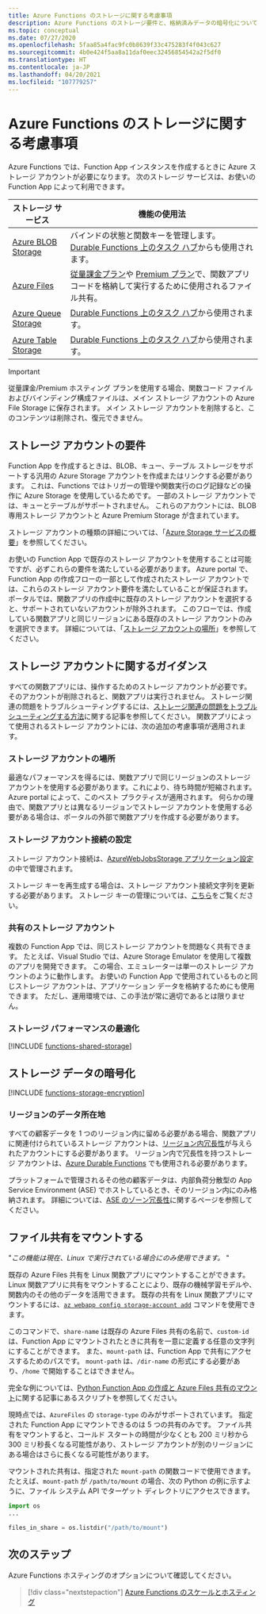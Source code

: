 ```yaml
---
title: Azure Functions のストレージに関する考慮事項
description: Azure Functions のストレージ要件と、格納済みデータの暗号化について説明します。
ms.topic: conceptual
ms.date: 07/27/2020
ms.openlocfilehash: 5faa85a4fac9fc0b8639f33c475283f4f043c627
ms.sourcegitcommit: 4b0e424f5aa8a11daf0eec32456854542a2f5df0
ms.translationtype: HT
ms.contentlocale: ja-JP
ms.lasthandoff: 04/20/2021
ms.locfileid: "107779257"
---
```

# <a name="storage-considerations-for-azure-functions"></a>Azure Functions のストレージに関する考慮事項

Azure Functions では、Function App インスタンスを作成するときに Azure ストレージ アカウントが必要になります。 次のストレージ サービスは、お使いの Function App によって利用できます。


|ストレージ サービス  | 機能の使用法  |
|---------|---------|
| [Azure BLOB Storage](../storage/blobs/storage-blobs-introduction.md)     | バインドの状態と関数キーを管理します。  <br/>[Durable Functions 上のタスク ハブ](durable/durable-functions-task-hubs.md)からも使用されます。 |
| [Azure Files](../storage/files/storage-files-introduction.md)  | [従量課金プラン](consumption-plan.md)や [Premium プラン](functions-premium-plan.md)で、関数アプリ コードを格納して実行するために使用されるファイル共有。 |
| [Azure Queue Storage](../storage/queues/storage-queues-introduction.md)     | [Durable Functions 上のタスク ハブ](durable/durable-functions-task-hubs.md)から使用されます。   |
| [Azure Table Storage](../storage/tables/table-storage-overview.md)  |  [Durable Functions 上のタスク ハブ](durable/durable-functions-task-hubs.md)から使用されます。       |

> [!IMPORTANT]
> 従量課金/Premium ホスティング プランを使用する場合、関数コード ファイルおよびバインディング構成ファイルは、メイン ストレージ アカウントの Azure File Storage に保存されます。 メイン ストレージ アカウントを削除すると、このコンテンツは削除され、復元できません。

## <a name="storage-account-requirements"></a>ストレージ アカウントの要件

Function App を作成するときは、BLOB、キュー、テーブル ストレージをサポートする汎用の Azure Storage アカウントを作成またはリンクする必要があります。 これは、Functions ではトリガーの管理や関数実行のログ記録などの操作に Azure Storage を使用しているためです。 一部のストレージ アカウントでは、キューとテーブルがサポートされません。 これらのアカウントには、BLOB 専用ストレージ アカウントと Azure Premium Storage が含まれています。

ストレージ アカウントの種類の詳細については、「[Azure Storage サービスの概要](../storage/common/storage-introduction.md#core-storage-services)」を参照してください。 

お使いの Function App で既存のストレージ アカウントを使用することは可能ですが、必ずこれらの要件を満たしている必要があります。 Azure portal で、Function App の作成フローの一部として作成されたストレージ アカウントでは、これらのストレージ アカウント要件を満たしていることが保証されます。 ポータルでは、関数アプリの作成中に既存のストレージ アカウントを選択すると、サポートされていないアカウントが除外されます。 このフローでは、作成している関数アプリと同じリージョンにある既存のストレージ アカウントのみを選択できます。 詳細については、「[ストレージ アカウントの場所](#storage-account-location)」を参照してください。

<!-- JH: Does using a Premium Storage account improve perf? -->

## <a name="storage-account-guidance"></a>ストレージ アカウントに関するガイダンス

すべての関数アプリには、操作するためのストレージ アカウントが必要です。 そのアカウントが削除されると、関数アプリは実行されません。 ストレージ関連の問題をトラブルシューティングするには、[ストレージ関連の問題をトラブルシューティングする方法](functions-recover-storage-account.md)に関する記事を参照してください。 関数アプリによって使用されるストレージ アカウントには、次の追加の考慮事項が適用されます。

### <a name="storage-account-location"></a>ストレージ アカウントの場所

最適なパフォーマンスを得るには、関数アプリで同じリージョンのストレージ アカウントを使用する必要があります。これにより、待ち時間が短縮されます。 Azure portal によって、このベスト プラクティスが適用されます。 何らかの理由で、関数アプリとは異なるリージョンでストレージ アカウントを使用する必要がある場合は、ポータルの外部で関数アプリを作成する必要があります。 

### <a name="storage-account-connection-setting"></a>ストレージ アカウント接続の設定

ストレージ アカウント接続は、[AzureWebJobsStorage アプリケーション設定](./functions-app-settings.md#azurewebjobsstorage)の中で管理されます。 

ストレージ キーを再生成する場合は、ストレージ アカウント接続文字列を更新する必要があります。 ストレージ キーの管理については、[こちら](../storage/common/storage-account-create.md)をご覧ください。

### <a name="shared-storage-accounts"></a>共有のストレージ アカウント

複数の Function App では、同じストレージ アカウントを問題なく共有できます。 たとえば、Visual Studio では、Azure Storage Emulator を使用して複数のアプリを開発できます。 この場合、エミュレーターは単一のストレージ アカウントのように動作します。 お使いの Function App で使用されているものと同じストレージ アカウントは、アプリケーション データを格納するためにも使用できます。 ただし、運用環境では、この手法が常に適切であるとは限りません。

### <a name="optimize-storage-performance"></a>ストレージ パフォーマンスの最適化

[!INCLUDE [functions-shared-storage](../../includes/functions-shared-storage.md)]

## <a name="storage-data-encryption"></a>ストレージ データの暗号化

[!INCLUDE [functions-storage-encryption](../../includes/functions-storage-encryption.md)]

### <a name="in-region-data-residency"></a>リージョンのデータ所在地

すべての顧客データを 1 つのリージョン内に留める必要がある場合、関数アプリに関連付けられているストレージ アカウントは、[リージョン内冗長性](../storage/common/storage-redundancy.md)が与えられたアカウントにする必要があります。 リージョン内で冗長性を持つストレージ アカウントは、[Azure Durable Functions](./durable/durable-functions-perf-and-scale.md#storage-account-selection) でも使用される必要があります。

プラットフォームで管理されるその他の顧客データは、内部負荷分散型の App Service Environment (ASE) でホストしているとき、そのリージョン内にのみ格納されます。 詳細については、[ASE のゾーン冗長性](../app-service/environment/zone-redundancy.md#in-region-data-residency)に関するページを参照してください。

## <a name="mount-file-shares"></a>ファイル共有をマウントする

"_この機能は現在、Linux で実行されている場合にのみ使用できます。_ " 

既存の Azure Files 共有を Linux 関数アプリにマウントすることができます。 Linux 関数アプリに共有をマウントすることにより、既存の機械学習モデルや、関数内のその他のデータを活用できます。 既存の共有を Linux 関数アプリにマウントするには、[`az webapp config storage-account add`](/cli/azure/webapp/config/storage-account#az_webapp_config_storage_account_add) コマンドを使用できます。 

このコマンドで、`share-name` は既存の Azure Files 共有の名前で、`custom-id` は、Function App にマウントされたときに共有を一意に定義する任意の文字列にすることができます。 また、`mount-path` は、Function App で共有にアクセスするためのパスです。 `mount-path` は、`/dir-name` の形式にする必要があり、`/home` で開始することはできません。

完全な例については、[Python Function App の作成と Azure Files 共有のマウント](scripts/functions-cli-mount-files-storage-linux.md)に関する記事にあるスクリプトを参照してください。 

現時点では、`AzureFiles` の `storage-type` のみがサポートされています。 指定された Function App にマウントできるのは 5 つの共有のみです。 ファイル共有をマウントすると、コールド スタートの時間が少なくとも 200 ミリ秒から 300 ミリ秒長くなる可能性があり、ストレージ アカウントが別のリージョンにある場合はさらに長くなる可能性があります。

マウントされた共有は、指定された `mount-path` の関数コードで使用できます。 たとえば、`mount-path` が `/path/to/mount` の場合、次の Python の例に示すように、ファイル システム API でターゲット ディレクトリにアクセスできます。

```python
import os
...

files_in_share = os.listdir("/path/to/mount")
```

## <a name="next-steps"></a>次のステップ

Azure Functions ホスティングのオプションについて確認してください。

> [!div class="nextstepaction"]
> [Azure Functions のスケールとホスティング](functions-scale.md)
